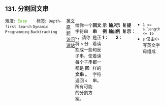 <div style="font-size: 20px; margin-bottom: 15px; font-weight: bold;">131. 分割回文串</div>
<div style="display: flex; font-size: 14px; justify-content: space-between;"><div><span style="margin-right: 30px;">难度:&nbsp;&nbsp;<label style="color: rgb(90, 183, 38);">Easy</label></span><span style="margin-right: 30px;">标签:&nbsp;&nbsp;<code>Depth-first Search</code>&nbsp;<code>Dynamic Programming</code>&nbsp;<code>Backtracking</code></span></div><div><span style="margin-right: 15px;"><a href="https://leetcode.com/problems/palindrome-partitioning/">英文原题</a></span><span><a href="https://leetcode-cn.com/problems/palindrome-partitioning/">访问源站</a></span></div>
<hr style="height: 1px; margin: 1em 0px;" />
<p>给你一个字符串 <code>s</code>，请你将<em> </em><code>s</code><em> </em>分割成一些子串，使每个子串都是 <strong>回文串</strong> 。返回 <code>s</code> 所有可能的分割方案。</p>

<p><strong>回文串</strong> 是正着读和反着读都一样的字符串。</p>

<p> </p>

<p><strong>示例 1：</strong></p>

<pre>
<strong>输入：</strong>s = "aab"
<strong>输出：</strong>[["a","a","b"],["aa","b"]]
</pre>

<p><strong>示例 2：</strong></p>

<pre>
<strong>输入：</strong>s = "a"
<strong>输出：</strong>[["a"]]
</pre>

<p> </p>

<p><strong>提示：</strong></p>

<ul>
	<li><code>1 &lt;= s.length &lt;= 16</code></li>
	<li><code>s</code> 仅由小写英文字母组成</li>
</ul>

